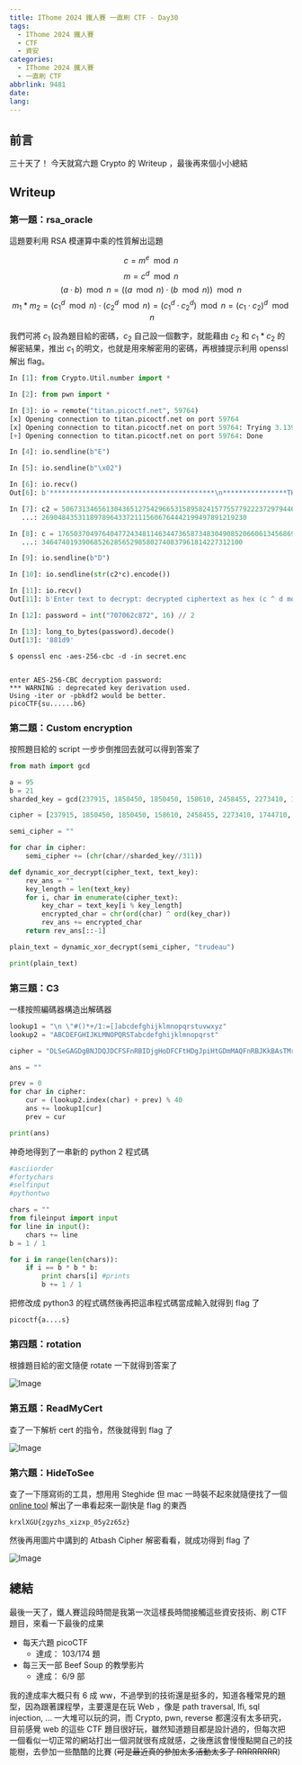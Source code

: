 ```yaml
---
title: IThome 2024 鐵人賽 一直刷 CTF - Day30
tags:
  - IThome 2024 鐵人賽
  - CTF
  - 資安
categories:
  - IThome 2024 鐵人賽
  - 一直刷 CTF
abbrlink: 9481
date: 
lang:
---
```


## 前言

三十天了！ 今天就寫六題 Crypto 的 Writeup ，最後再來個小小總結

<!--more-->

## Writeup

### 第一題：rsa_oracle

這題要利用 RSA 模運算中乘的性質解出這題

$$c = m^e \mod n$$
$$m = c^d \mod n$$
$$(a \cdot b) \mod n = ((a \mod n) \cdot (b \mod n)) \mod n$$
$$m_1*m_2 = (c_1^d \mod n) \cdot (c_2^d \mod n) = (c_1^d \cdot c_2^d) \mod n = (c_1 \cdot c_2)^d \mod n$$

我們可將 $c_1$ 設為題目給的密碼，$c_2$ 自己設一個數字，就能藉由 $c_2$ 和 $c_1*c_2$ 的解密結果，推出 $c_1$ 的明文，也就是用來解密用的密碼，再根據提示利用 openssl 解出 flag。

```python
In [1]: from Crypto.Util.number import *

In [2]: from pwn import *

In [3]: io = remote("titan.picoctf.net", 59764)
[x] Opening connection to titan.picoctf.net on port 59764
[x] Opening connection to titan.picoctf.net on port 59764: Trying 3.139.174.234
[+] Opening connection to titan.picoctf.net on port 59764: Done

In [4]: io.sendline(b"E")

In [5]: io.sendline(b"\x02")

In [6]: io.recv()
Out[6]: b'*****************************************\n****************THE ORACLE***************\n*****************************************\nwhat should we do for you? \nE --> encrypt D --> decrypt. \nenter text to encrypt (encoded length must be less than keysize): \x02\n\nencoded cleartext as Hex m: 2\n\nciphertext (m ^ e mod n) 5067313465613043651275429665315895824157755779222372979446076012356324498190828210335763979330272318657269048435311897896433721115606764442199497891219230\n\nwhat should we do for you? \nE --> encrypt D --> decrypt. \n'

In [7]: c2 = 5067313465613043651275429665315895824157755779222372979446076012356324498190828210335763979330272318657
   ...: 269048435311897896433721115606764442199497891219230

In [8]: c = 17650370497640477243481146344736587348304908520660613456869163656586181949810972167509294217348129116804
   ...: 34647401939068526285652985802740837961814227312100

In [9]: io.sendline(b"D")

In [10]: io.sendline(str(c2*c).encode())

In [11]: io.recv()
Out[11]: b'Enter text to decrypt: decrypted ciphertext as hex (c ^ d mod n): 707062c872\ndecrypted ciphertext: ppb\xc3\x88r\n\nwhat should we do for you? \nE --> encrypt D --> decrypt. \n'

In [12]: password = int("707062c872", 16) // 2

In [13]: long_to_bytes(password).decode()
Out[13]: '881d9'
```

```shell
$ openssl enc -aes-256-cbc -d -in secret.enc


enter AES-256-CBC decryption password:
*** WARNING : deprecated key derivation used.
Using -iter or -pbkdf2 would be better.
picoCTF{su......b6}
```

### 第二題：Custom encryption

按照題目給的 script 一步步倒推回去就可以得到答案了

```python
from math import gcd

a = 95
b = 21
sharded_key = gcd(237915, 1850450, 1850450, 158610, 2458455, 2273410, 1744710, 1744710, 1797580, 1110270, 0, 2194105, 555135, 132175, 1797580, 0, 581570, 2273410, 26435, 1638970, 634440, 713745, 158610, 158610, 449395, 158610, 687310, 1348185, 845920, 1295315, 687310, 185045, 317220, 449395) // 311

cipher = [237915, 1850450, 1850450, 158610, 2458455, 2273410, 1744710, 1744710, 1797580, 1110270, 0, 2194105, 555135, 132175, 1797580, 0, 581570, 2273410, 26435, 1638970, 634440, 713745, 158610, 158610, 449395, 158610, 687310, 1348185, 845920, 1295315, 687310, 185045, 317220, 449395]

semi_cipher = ""

for char in cipher:
    semi_cipher += (chr(char//sharded_key//311))

def dynamic_xor_decrypt(cipher_text, text_key):
    rev_ans = ""
    key_length = len(text_key)
    for i, char in enumerate(cipher_text):
        key_char = text_key[i % key_length]
        encrypted_char = chr(ord(char) ^ ord(key_char))
        rev_ans += encrypted_char
    return rev_ans[::-1]

plain_text = dynamic_xor_decrypt(semi_cipher, "trudeau")

print(plain_text)
```

### 第三題：C3

一樣按照編碼器構造出解碼器

```python
lookup1 = "\n \"#()*+/1:=[]abcdefghijklmnopqrstuvwxyz"
lookup2 = "ABCDEFGHIJKLMNOPQRSTabcdefghijklmnopqrst"

cipher = "DLSeGAGDgBNJDQJDCFSFnRBIDjgHoDFCFtHDgJpiHtGDmMAQFnRBJKkBAsTMrsPSDDnEFCFtIbEDtDCIbFCFtHTJDKerFldbFObFCFtLBFkBAAAPFnRBJGEkerFlcPgKkImHnIlATJDKbTbFOkdNnsgbnJRMFnRBNAFkBAAAbrcbTKAkOgFpOgFpOpkBAAAAAAAiClFGIPFnRBaKliCgClFGtIBAAAAAAAOgGEkImHnIl"

ans = ""

prev = 0
for char in cipher:
    cur = (lookup2.index(char) + prev) % 40
    ans += lookup1[cur]
    prev = cur

print(ans)
```

神奇地得到了一串新的 python 2 程式碼

```python
#asciiorder
#fortychars
#selfinput
#pythontwo

chars = ""
from fileinput import input
for line in input():
    chars += line
b = 1 / 1

for i in range(len(chars)):
    if i == b * b * b:
        print chars[i] #prints
        b += 1 / 1
```

把修改成 python3 的程式碼然後再把這串程式碼當成輸入就得到 flag 了

`picoctf{a....s}`

### 第四題：rotation

根據題目給的密文隨便 rotate 一下就得到答案了

![Image](https://i.imgur.com/2PdDAFF.png)

### 第五題：ReadMyCert

查了一下解析 cert 的指令，然後就得到 flag 了

![Image](https://i.imgur.com/nabNssw.png)

### 第六題：HideToSee

查了一下隱寫術的工具，想用用 Steghide 但 mac 一時裝不起來就隨便找了一個 [online tool](https://futureboy.us/stegano/decinput.html) 解出了一串看起來一副快是 flag 的東西

```plaintext
krxlXGU{zgyzhs_xizxp_05y2z65z}
```

然後再用圖片中講到的 Atbash Cipher 解密看看，就成功得到 flag 了

![Image](https://i.imgur.com/wp3kUxt.png)

## 總結

最後一天了，鐵人賽這段時間是我第一次這樣長時間接觸這些資安技術、刷 CTF 題目，來看一下最後的成果

- 每天六題 picoCTF
  - 達成： 103/174 題
- 每三天一部 Beef Soup 的教學影片
  - 達成： 6/9 部

我的達成率大概只有 6 成 ww，不過學到的技術還是挺多的，知道各種常見的題型，因為跟著課程學，主要還是在玩 Web ，像是 path traversal, lfi, sql injection, ... 一大堆可以玩的洞，而 Crypto, pwn, reverse 都還沒有太多研究，目前感覺 web 的這些 CTF 題目很好玩，雖然知道題目都是設計過的，但每次把一個看似一切正常的網站打出一個洞就很有成就感，之後應該會慢慢點開自己的技能樹，去參加一些酷酷的比賽 (~~可是最近真的參加太多活動太多了 RRRRRRRR~~)
